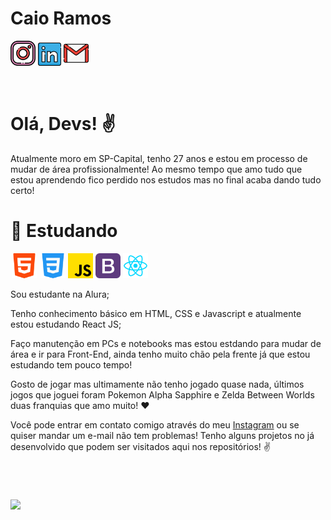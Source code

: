 # Caio Ramos
<div>
  <a href="https://instagram.com/caiuuz" target="_blank"><img src="./img/instagram.png" width="40" height="40"></a>
  <a href="https://www.linkedin.com/in/" target="_blank"><img src="./img/linkedin.png" width="37" height="37"></a>
  <a href = "mailto:caioramosart@gmail.com"><img src="./img/gmail.png" width="40" height="40"></a>
</div>

&nbsp;


# Olá, Devs! ✌️
Atualmente moro em SP-Capital, tenho 27 anos e estou em processo de mudar de área profissionalmente! Ao mesmo tempo que amo tudo que estou aprendendo fico perdido nos estudos mas no final acaba dando tudo certo!

# 📖 Estudando
<div>
  <img src="./img/html5.png" width="40" height="40" hspace="2">
  <img src="./img/css3.png" width="40" height="40">
  <img src="./img/js.png" width="40" height="40">
  <img src="./img/bootstrap.png" width="40" height="40">
  <img src="./img/reactjs.png" width="40" height="40">
</div>

Sou estudante na Alura;

Tenho conhecimento básico em HTML, CSS e Javascript e atualmente estou estudando React JS;

Faço manutenção em PCs e notebooks mas estou estdando para mudar de área e ir para Front-End, ainda tenho muito chão pela frente já que estou estudando tem pouco tempo!

Gosto de jogar mas ultimamente não tenho jogado quase nada, últimos jogos que joguei foram Pokemon Alpha Sapphire e Zelda Between Worlds duas franquias que amo muito! ❤️

Você pode entrar em contato comigo através do meu <a href="https://instagram.com/caiuuz">Instagram</a> ou se quiser mandar um e-mail não tem problemas! Tenho alguns projetos no já desenvolvido que podem ser visitados aqui nos repositórios! ✌️


&nbsp;


#
<div>
<a href="https://github.com/caiuuz">
<img loading="lazy" height="180em" src="https://github-readme-stats.vercel.app/api/top-langs/?username=caiuuz&layout=compact&langs_count=7&theme=dracula"/>
</div>
